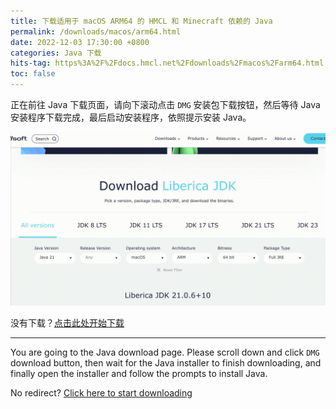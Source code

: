 ```yaml
---
title: 下载适用于 macOS ARM64 的 HMCL 和 Minecraft 依赖的 Java
permalink: /downloads/macos/arm64.html
date: 2022-12-03 17:30:00 +0800
categories: Java 下载
hits-tag: https%3A%2F%2Fdocs.hmcl.net%2Fdownloads%2Fmacos%2Farm64.html
toc: false
---
```


正在前往 Java 下载页面，请向下滚动点击 `DMG` 安装包下载按钮，然后等待 Java 安装程序下载完成，最后启动安装程序，依照提示安装 Java。

![macos-arm64-1](/assets/img/docs/java-download-pages/macos-arm64-1.gif)

没有下载？[点击此处开始下载](https://bell-sw.com/pages/downloads/?version=java-21&os=macos&architecture=arm&package=jre-full&bitness=64#:~:text=All%20versions)

---

You are going to the Java download page. Please scroll down and click `DMG` download button, then wait for the Java installer to finish downloading, and finally open the installer and follow the prompts to install Java.

No redirect? [Click here to start downloading](https://bell-sw.com/pages/downloads/?version=java-21&os=macos&architecture=arm&package=jre-full&bitness=64#:~:text=All%20versions)


<script>
    setTimeout(function() {
        window.location.href = "https://bell-sw.com/pages/downloads/?version=java-21&os=macos&architecture=arm&package=jre-full&bitness=64#:~:text=All%20versions";
    }, 5000); // 等待 5 秒.
</script>

